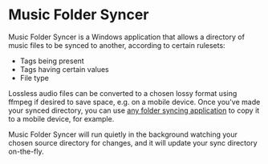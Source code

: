 # Music Folder Syncer

Music Folder Syncer is a Windows application that allows a directory of music files to be synced to another, according to certain rulesets:

  - Tags being present
  - Tags having certain values
  - File type

Lossless audio files can be converted to a chosen lossy format using ffmpeg if desired to save space, e.g. on a mobile device. Once you've made your synced directory, you can use [any folder syncing application] to copy it to a mobile device, for example.

Music Folder Syncer will run quietly in the background watching your chosen source directory for changes, and it will update your sync directory on-the-fly.

[//]: # (These are reference links used in the body of this note and get stripped out when the markdown processor does its job.)


   [any folder syncing application]: <https://play.google.com/store/apps/details?id=dk.tacit.android.foldersync.lite>
  

